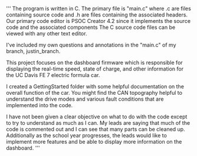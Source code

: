 '''
The program is written in C. The primary file is "main.c" where .c are files containing source code and .h are files containing the associated headers.
Our primary code editor is PSOC Creator 4.2 since it implements the source code and the associated components
The C source code files can be viewed with any other text editor.

I've included my own questions and annotations in the "main.c" of my branch, justin_branch.

This project focuses on the dashboard firmware which is responsible for displaying the real-time speed, state of charge, 
and other information for the UC Davis FE 7 electric formula car. 

I created a GettingStarted folder with some helpful documentation on the overall function of the car. 
You might find the CAN topography helpful to understand the drive modes and various fault conditions that are implemented into the code.

I have not been given a clear objective on what to do with the code except to try to understand as much as I can. 
My leads are saying that much of the code is commented out and I can see that many parts can be cleaned up. 
Additionally as the school year progresses, the leads would like to implement more features and be able to display more information on the dashboard.
'''
